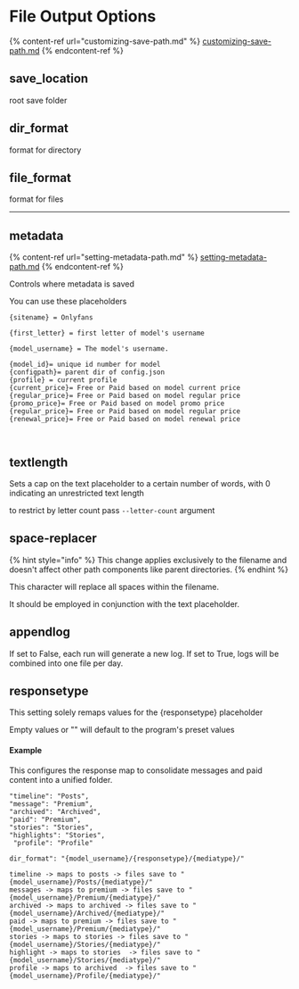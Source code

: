 # File Output Options

{% content-ref url="customizing-save-path.md" %}
[customizing-save-path.md](customizing-save-path.md)
{% endcontent-ref %}

## save\_location

root save folder

## dir\_format

format for directory

## file\_format

format for files

***

## metadata

{% content-ref url="setting-metadata-path.md" %}
[setting-metadata-path.md](setting-metadata-path.md)
{% endcontent-ref %}

Controls where metadata is saved

You can use these placeholders

```
{sitename} = Onlyfans

{first_letter} = first letter of model's username

{model_username} = The model's username.

{model_id}= unique id number for model
{configpath}= parent dir of config.json
{profile} = current profile 
{current_price}= Free or Paid based on model current price
{regular_price}= Free or Paid based on model regular price
{promo_price}= Free or Paid based on model promo price
{regular_price}= Free or Paid based on model regular price
{renewal_price}= Free or Paid based on model renewal price



```





## textlength

Sets a cap on the text placeholder to a certain number of words, with 0 indicating an unrestricted text length

to restrict by letter count pass `--letter-count` argument

## space-replacer

{% hint style="info" %}
&#x20;This change applies exclusively to the filename and doesn't affect other path components like parent directories.
{% endhint %}

This character will replace all spaces within the filename.

It should be employed in conjunction with the text placeholder.



## appendlog

If set to False, each run will generate a new log. If set to True, logs will be combined into one file per day.

## responsetype

This setting solely remaps values for the {responsetype} placeholder

Empty values or "" will default to the program's preset values

#### Example

This configures the response map to consolidate messages and paid content into a unified folder.

```
"timeline": "Posts",
"message": "Premium",
"archived": "Archived",
"paid": "Premium",
"stories": "Stories",
"highlights": "Stories",
 "profile": "Profile"
```

```
dir_format": "{model_username}/{responsetype}/{mediatype}/"
```

```
timeline -> maps to posts -> files save to "{model_username}/Posts/{mediatype}/"
messages -> maps to premium -> files save to "{model_username}/Premium/{mediatype}/"
archived -> maps to archived -> files save to "{model_username}/Archived/{mediatype}/"
paid -> maps to premium -> files save to "{model_username}/Premium/{mediatype}/"
stories -> maps to stories -> files save to "{model_username}/Stories/{mediatype}/"
highlight -> maps to stories  -> files save to "{model_username}/Stories/{mediatype}/"
profile -> maps to archived  -> files save to "{model_username}/Profile/{mediatype}/"
```

##
